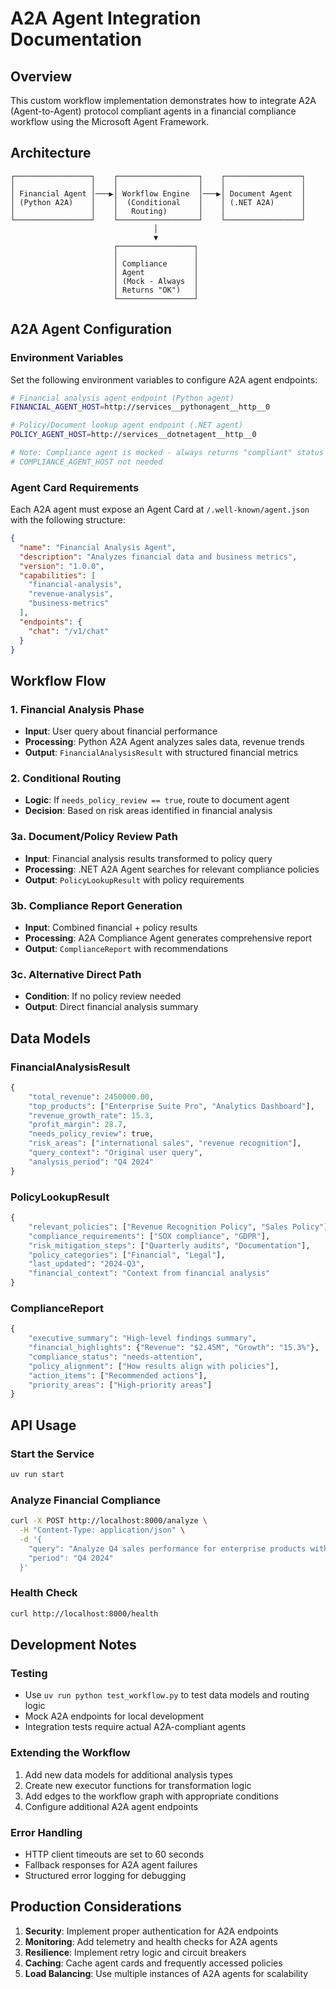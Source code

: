 # A2A Agent Integration Documentation

## Overview

This custom workflow implementation demonstrates how to integrate A2A (Agent-to-Agent) protocol compliant agents in a financial compliance workflow using the Microsoft Agent Framework.

## Architecture

```
┌─────────────────┐    ┌──────────────────┐    ┌─────────────────┐
│                 │    │                  │    │                 │
│ Financial Agent │───▶│ Workflow Engine  │───▶│ Document Agent  │
│ (Python A2A)    │    │  (Conditional    │    │ (.NET A2A)      │
│                 │    │   Routing)       │    │                 │
└─────────────────┘    └──────────────────┘    └─────────────────┘
                                │
                                ▼
                       ┌─────────────────┐
                       │                 │
                       │ Compliance      │
                       │ Agent           │
                       │ (Mock - Always  │
                       │ Returns "OK")   │
                       └─────────────────┘
```

## A2A Agent Configuration

### Environment Variables

Set the following environment variables to configure A2A agent endpoints:

```bash
# Financial analysis agent endpoint (Python agent)
FINANCIAL_AGENT_HOST=http://services__pythonagent__http__0

# Policy/Document lookup agent endpoint (.NET agent)  
POLICY_AGENT_HOST=http://services__dotnetagent__http__0

# Note: Compliance agent is mocked - always returns "compliant" status
# COMPLIANCE_AGENT_HOST not needed
```

### Agent Card Requirements

Each A2A agent must expose an Agent Card at `/.well-known/agent.json` with the following structure:

```json
{
  "name": "Financial Analysis Agent",
  "description": "Analyzes financial data and business metrics",
  "version": "1.0.0",
  "capabilities": [
    "financial-analysis",
    "revenue-analysis", 
    "business-metrics"
  ],
  "endpoints": {
    "chat": "/v1/chat"
  }
}
```

## Workflow Flow

### 1. Financial Analysis Phase
- **Input**: User query about financial performance
- **Processing**: Python A2A Agent analyzes sales data, revenue trends
- **Output**: `FinancialAnalysisResult` with structured financial metrics

### 2. Conditional Routing
- **Logic**: If `needs_policy_review == true`, route to document agent
- **Decision**: Based on risk areas identified in financial analysis

### 3a. Document/Policy Review Path
- **Input**: Financial analysis results transformed to policy query
- **Processing**: .NET A2A Agent searches for relevant compliance policies
- **Output**: `PolicyLookupResult` with policy requirements

### 3b. Compliance Report Generation
- **Input**: Combined financial + policy results
- **Processing**: A2A Compliance Agent generates comprehensive report
- **Output**: `ComplianceReport` with recommendations

### 3c. Alternative Direct Path
- **Condition**: If no policy review needed
- **Output**: Direct financial analysis summary

## Data Models

### FinancialAnalysisResult
```python
{
    "total_revenue": 2450000.00,
    "top_products": ["Enterprise Suite Pro", "Analytics Dashboard"],
    "revenue_growth_rate": 15.3,
    "profit_margin": 28.7,
    "needs_policy_review": true,
    "risk_areas": ["international sales", "revenue recognition"],
    "query_context": "Original user query",
    "analysis_period": "Q4 2024"
}
```

### PolicyLookupResult
```python
{
    "relevant_policies": ["Revenue Recognition Policy", "Sales Policy"],
    "compliance_requirements": ["SOX compliance", "GDPR"],
    "risk_mitigation_steps": ["Quarterly audits", "Documentation"],
    "policy_categories": ["Financial", "Legal"],
    "last_updated": "2024-Q3",
    "financial_context": "Context from financial analysis"
}
```

### ComplianceReport
```python
{
    "executive_summary": "High-level findings summary",
    "financial_highlights": {"Revenue": "$2.45M", "Growth": "15.3%"},
    "compliance_status": "needs-attention",
    "policy_alignment": ["How results align with policies"],
    "action_items": ["Recommended actions"],
    "priority_areas": ["High-priority areas"]
}
```

## API Usage

### Start the Service
```bash
uv run start
```

### Analyze Financial Compliance
```bash
curl -X POST http://localhost:8000/analyze \
  -H "Content-Type: application/json" \
  -d '{
    "query": "Analyze Q4 sales performance for enterprise products with policy compliance",
    "period": "Q4 2024"
  }'
```

### Health Check
```bash
curl http://localhost:8000/health
```

## Development Notes

### Testing
- Use `uv run python test_workflow.py` to test data models and routing logic
- Mock A2A endpoints for local development
- Integration tests require actual A2A-compliant agents

### Extending the Workflow
1. Add new data models for additional analysis types
2. Create new executor functions for transformation logic
3. Add edges to the workflow graph with appropriate conditions
4. Configure additional A2A agent endpoints

### Error Handling
- HTTP client timeouts are set to 60 seconds
- Fallback responses for A2A agent failures
- Structured error logging for debugging

## Production Considerations

1. **Security**: Implement proper authentication for A2A endpoints
2. **Monitoring**: Add telemetry and health checks for A2A agents
3. **Resilience**: Implement retry logic and circuit breakers
4. **Caching**: Cache agent cards and frequently accessed policies
5. **Load Balancing**: Use multiple instances of A2A agents for scalability